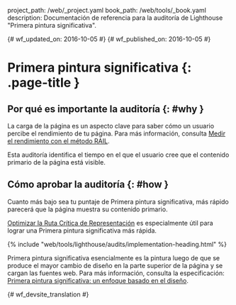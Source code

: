 project_path: /web/_project.yaml
book_path: /web/tools/_book.yaml
description: Documentación de referencia para la auditoría de Lighthouse "Primera pintura significativa".

{# wf_updated_on: 2016-10-05 #}
{# wf_published_on: 2016-10-05 #}

# Primera pintura significativa {: .page-title }

## Por qué es importante la auditoría {: #why }

La carga de la página es un aspecto clave para saber cómo un usuario percibe el rendimiento de tu
página. Para más información, consulta [Medir el rendimiento con el método RAIL](/web/fundamentals/performance/rail).

Esta auditoría identifica el tiempo en el que el usuario cree que el contenido
primario de la página está visible.

## Cómo aprobar la auditoría {: #how }

Cuanto más bajo sea tu puntaje de Primera pintura significativa, más rápido parecerá que la página
muestra su contenido primario.

[Optimizar la Ruta Crítica de Representación](/web/fundamentals/performance/critical-rendering-path/)
es especialmente útil para lograr una Primera pintura significativa más rápida.

{% include "web/tools/lighthouse/audits/implementation-heading.html" %}

Primera pintura significativa esencialmente es la pintura luego de que se produce el mayor
cambio de diseño en la parte superior de la página y se cargan las fuentes web. Para más información, consulta la
especificación:
[Primera pintura significativa: un enfoque basado en el diseño](https://docs.google.com/document/d/1BR94tJdZLsin5poeet0XoTW60M0SjvOJQttKT-JK8HI/view).


{# wf_devsite_translation #}
